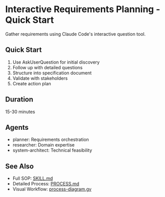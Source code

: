 # Interactive Requirements Planning - Quick Start

Gather requirements using Claude Code's interactive question tool.

## Quick Start

1. Use AskUserQuestion for initial discovery
2. Follow up with detailed questions
3. Structure into specification document
4. Validate with stakeholders
5. Create action plan

## Duration

15-30 minutes

## Agents

- planner: Requirements orchestration
- researcher: Domain expertise
- system-architect: Technical feasibility

## See Also

- Full SOP: [SKILL.md](SKILL.md)
- Detailed Process: [PROCESS.md](PROCESS.md)
- Visual Workflow: [process-diagram.gv](process-diagram.gv)
